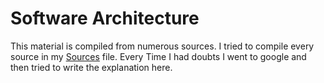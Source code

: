 # Software Architecture

This material is compiled from numerous sources. I tried to compile every source in my [Sources](sources.md) file. Every Time I had doubts I went to google and then tried to write the explanation here.
